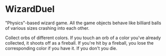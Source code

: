 # WizardDuel
"Physics"-based wizard game. All the game objects behave like billiard balls of various sizes crashing into each other.

Collect orbs of different colors. If you touch an orb of a color you've already collected, it shoots off as a fireball. If you're hit by a fireball, you lose the corresponding color if you have it. If you don't you die.
